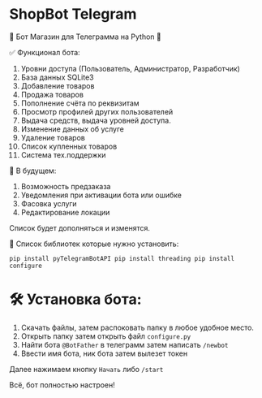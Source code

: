 
# ShopBot Telegram

🤖 Бот Магазин для Телеграмма на Python 🤖


✅ Функционал бота:
1. Уровни доступа (Пользователь, Администратор, Разработчик)
2. База данных SQLite3
3. Добавление товаров
4. Продажа товаров
5. Пополнение счёта по реквизитам
6. Просмотр профилей других пользователей
7. Выдача средств, выдача уровней доступа.
8. Изменение данных об услуге
9. Удаление товаров
10. Список купленных товаров
11. Система тех.поддержки

🎄 В будущем:
1. Возможность предзаказа
2. Уведомления при активации бота или ошибке
3. Фасовка услуги
4. Редактирование локации

Список будет дополняться и изменятся.

📄 Список библиотек которые нужно установить:

`pip install pyTelegramBotAPI
pip install threading
pip install configure`



# 🛠 Установка бота:
1. Скачать файлы, затем распоковать папку в любое удобное место.
2. Открыть папку затем открыть файл `configure.py`
3. Найти бота  `@BotFather` в телеграмм затем написать `/newbot`
4. Ввести имя бота, ник бота затем вылезет токен

Далее нажимаем кнопку `Начать` либо `/start`

Всё, бот полностью настроен!


